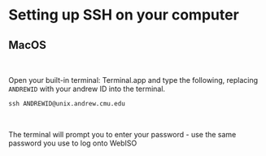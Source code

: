 # Setting up SSH on your computer

## MacOS
<br/>

Open your built-in terminal: Terminal.app and type the following, replacing `ANDREWID` with your andrew ID into the terminal.

```
ssh ANDREWID@unix.andrew.cmu.edu
```
<br/>

The terminal will prompt you to enter your password - use the same password you use to log onto WebISO

